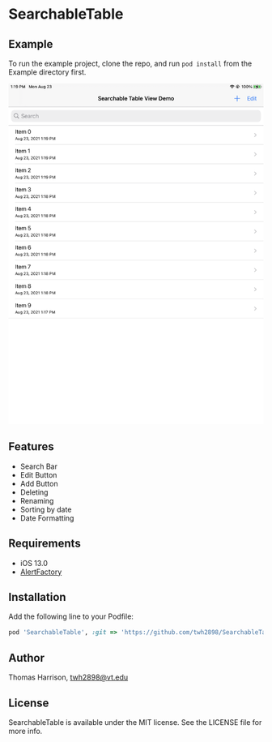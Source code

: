# SearchableTable

## Example

To run the example project, clone the repo, and run `pod install` from the Example directory first.

![Screenshot of Example](docs/screenshot.png)

## Features

- Search Bar
- Edit Button
- Add Button
- Deleting
- Renaming
- Sorting by date
- Date Formatting

## Requirements

- iOS 13.0
- [AlertFactory](https://github.com/twh2898/AlertFactory)

## Installation

Add the following line to your Podfile:

```ruby
pod 'SearchableTable', :git => 'https://github.com/twh2898/SearchableTable'
```

## Author

Thomas Harrison, twh2898@vt.edu

## License

SearchableTable is available under the MIT license. See the LICENSE file for more info.
